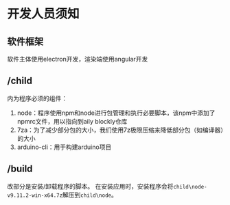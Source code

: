# 开发人员须知  

## 软件框架
软件主体使用electron开发，渲染端使用angular开发  

## /child  
内为程序必须的组件：
1. node：程序使用npm和node进行包管理和执行必要脚本，该npm中添加了npmrc文件，用以指向到aily blockly仓库
2. 7za：为了减少部分包的大小，我们使用7z极限压缩来降低部分包（如编译器）的大小
3. arduino-cli：用于构建arduino项目

## /build  
改部分是安装/卸载程序的脚本。
在安装应用时，安装程序会将`child\node-v9.11.2-win-x64.7z`解压到`child\node`。

